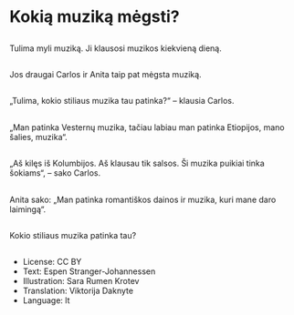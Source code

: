 # Kokią muziką mėgsti?

##
Tulima myli muziką. Ji klausosi muzikos kiekvieną dieną.

##
Jos draugai Carlos ir Anita taip pat mėgsta muziką.

##
„Tulima, kokio stiliaus muzika tau patinka?“ – klausia Carlos.

##
„Man patinka Vesternų muzika, tačiau labiau man patinka Etiopijos, mano šalies, muzika“.

##
„Aš kilęs iš Kolumbijos. Aš klausau tik salsos. Ši muzika puikiai tinka šokiams“, – sako Carlos.

##
Anita sako: „Man patinka romantiškos dainos ir muzika, kuri mane daro laimingą“.

##
Kokio stiliaus muzika patinka tau?

##
* License: CC BY
* Text: Espen Stranger-Johannessen
* Illustration: Sara Rumen Krotev
* Translation: Viktorija Daknyte
* Language: lt
